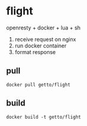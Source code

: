 # flight

openresty + docker + lua + sh

1. receive request on nginx
1. run docker container
1. format response

## pull

```
docker pull getto/flight
```

## build

```
docker build -t getto/flight
```

